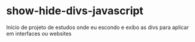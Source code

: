 # show-hide-divs-javascript
Início de projeto de estudos onde eu escondo e exibo as divs para aplicar em interfaces ou websites
